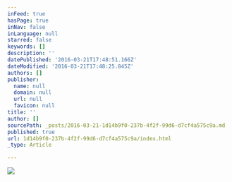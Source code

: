```yaml
---
inFeed: true
hasPage: true
inNav: false
inLanguage: null
starred: false
keywords: []
description: ''
datePublished: '2016-03-21T17:48:51.166Z'
dateModified: '2016-03-21T17:48:25.845Z'
authors: []
publisher:
  name: null
  domain: null
  url: null
  favicon: null
title: ''
author: []
sourcePath: _posts/2016-03-21-1d14b9f0-237b-4f2f-99d6-d7cf4a575c9a.md
published: true
url: 1d14b9f0-237b-4f2f-99d6-d7cf4a575c9a/index.html
_type: Article

---
```

![](https://the-grid-user-content.s3-us-west-2.amazonaws.com/50da81c2-9db1-4d58-a5ed-d0f5a0b0a498.png)